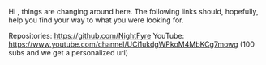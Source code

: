 Hi , things are changing around here. The following links should, hopefully, help you find your way to what you were looking for.

Repositories: https://github.com/NightFyre
YouTube: https://www.youtube.com/channel/UCi1ukdgWPkoM4MbKCg7mowg (100 subs and we get a personalized url)


<!---
xCENTx/xCENTx is a ✨ special ✨ repository because its `README.md` (this file) appears on your GitHub profile.
You can click the Preview link to take a look at your changes.
--->
